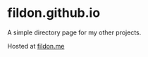# fildon.github.io

A simple directory page for my other projects.

Hosted at [fildon.me](https://fildon.me/)
